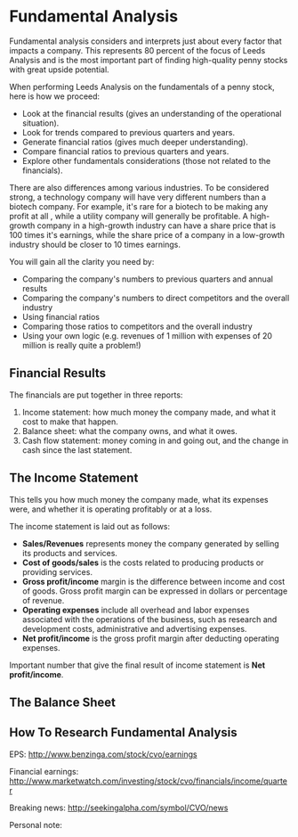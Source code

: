 # Fundamental Analysis

Fundamental analysis considers and interprets just about every factor that impacts a company. This represents 80 percent of the focus of Leeds Analysis and is the most important part of finding high-quality penny stocks with great upside potential.

When performing Leeds Analysis on the fundamentals of a penny stock, here is how we proceed:

- Look at the financial results (gives an understanding of the operational situation).
- Look for trends compared to previous quarters and years.
- Generate financial ratios (gives much deeper understanding).
- Compare financial ratios to previous quarters and years.
- Explore other fundamentals considerations (those not related to the financials).

There are also differences among various industries. To be considered strong, a technology company will have very different numbers than a biotech company. For example, it's rare for a biotech to be making any profit at all , while a utility company will generally be profitable. A high-growth company in a high-growth industry can have a share price that is 100 times it's earnings, while the share price of a company in a low-growth industry should be closer to 10 times earnings.

You will gain all the clarity you need by:

- Comparing the company's numbers to previous quarters and annual results
- Comparing the company's numbers to direct competitors and the overall industry
- Using financial ratios
- Comparing those ratios to competitors and the overall industry
- Using your own logic (e.g. revenues of 1 million with expenses of 20 million is really quite a problem!)

## Financial Results

The financials are put together in three reports:

1. Income statement: how much money the company made, and what it cost to make that happen.
2. Balance sheet: what the company owns, and what it owes.
3. Cash flow statement: money coming in and going out, and the change in cash since the last statement.

## The Income Statement

This tells you how much money the company made, what its expenses were, and whether it is operating profitably or at a loss.

The income statement is laid out as follows:

- **Sales/Revenues** represents money the company generated by selling its products and services.
- **Cost of goods/sales** is the costs related to producing products or providing services.
- **Gross profit/income** margin is the difference between income and cost of goods. Gross profit margin can be expressed in dollars or percentage of revenue.
- **Operating expenses** include all overhead and labor expenses associated with the operations of the business, such as research and development costs, administrative and advertising expenses.
- **Net profit/income** is the gross profit margin after deducting operating expenses.

Important number that give the final result of income statement is **Net profit/income**.

## The Balance Sheet





## How To Research Fundamental Analysis

EPS: http://www.benzinga.com/stock/cvo/earnings

Financial earnings: http://www.marketwatch.com/investing/stock/cvo/financials/income/quarter

Breaking news: http://seekingalpha.com/symbol/CVO/news



Personal note:
